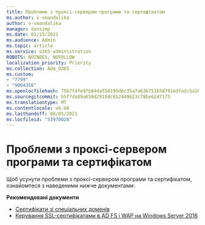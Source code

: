 ```yaml
---
title: Проблеми з проксі-сервером програми та сертифікатом
ms.author: v-smandalika
author: v-smandalika
manager: dansimp
ms.date: 01/15/2021
ms.audience: Admin
ms.topic: article
ms.service: o365-administration
ROBOTS: NOINDEX, NOFOLLOW
localization_priority: Priority
ms.collection: Adm_O365
ms.custom:
- "7799"
- "9004356"
ms.openlocfilehash: 7567fdfe9fb84da558195dbc35a7a636751b58791edfa2c5a10b07215c58bf5c
ms.sourcegitcommit: b5f7da89a650d2915dc652449623c78be6247175
ms.translationtype: MT
ms.contentlocale: uk-UA
ms.lasthandoff: 08/05/2021
ms.locfileid: "53970028"
---
```

# <a name="application-proxy-and-certificate-issues"></a>Проблеми з проксі-сервером програми та сертифікатом

Щоб усунути проблеми з проксі-сервером програми та сертифікатом, ознайомтеся з наведеними нижче документами:

**Рекомендовані документи**

- [Сертифікати зі спеціальних доменів](https://docs.microsoft.com/azure/active-directory/manage-apps/application-proxy-configure-custom-domain#certificates-for-custom-domains)
- [Керування SSL-сертифікатами в AD FS і WAP на Windows Server 2016](https://docs.microsoft.com/windows-server/identity/ad-fs/operations/manage-ssl-certificates-ad-fs-wap)


